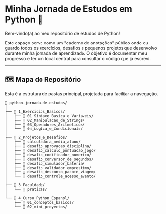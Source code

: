 # Minha Jornada de Estudos em Python 🐍

Bem-vindo(a) ao meu repositório de estudos de Python!

Este espaço serve como um "caderno de anotações" público onde eu guardo todos os exercícios, desafios e pequenos projetos que desenvolvo durante minha jornada de aprendizado. O objetivo é documentar meu progresso e ter um local central para consultar o código que já escrevi.

---

## 🗺️ Mapa do Repositório

Esta é a estrutura de pastas principal, projetada para facilitar a navegação.

```text
📁 python-jornada-de-estudos/
│
├── 📁 1_Exercicios_Basicos/
│   ├── 📁 01_Sintaxe_Basica_e_Variaveis/
│   ├── 📁 02_Manipulacao_de_Strings/
│   ├── 📁 03_Operadores_Aritmeticos/
│   └── 📁 04_Logica_e_Condicionais/
│
├── 📁 2_Projetos_e_Desafios/
│   ├── 📁 calculadora_media_aluno/
│   ├── 📁 desafio_aprovacao_disciplina/
│   ├── 📁 desafio_calculo_pontuacao_jogo/
│   ├── 📁 desafio_codificador_numerico/
│   ├── 📁 desafio_conversor_de_segundos/
│   ├── 📁 desafio_simulador_bateria/
│   ├── 📁 desafio_validador_emprestimo/
│   ├── 📁 desafio_desconto_pacote_viagem/
│   └── 📁 desafio_controle_acesso_evento/
│
├── 📁 3_Faculdade/
│   └── 📁 praticas/
│
└── 📁 4_Curso_Python_Espanol/
    ├── 📁 01_conceptos_basicos/
    └── 📁 02_mini_proyectos/
